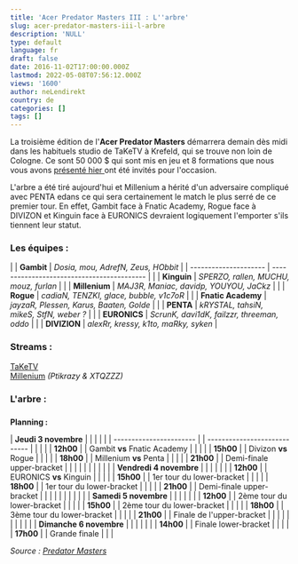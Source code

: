 ```yaml
---
title: 'Acer Predator Masters III : L''arbre'
slug: acer-predator-masters-iii-l-arbre
description: 'NULL'
type: default
language: fr
draft: false
date: 2016-11-02T17:00:00.000Z
lastmod: 2022-05-08T07:56:12.000Z
views: '1600'
author: neLendirekt
country: de
categories: []
tags: []
---
```

La troisième édition de l'**Acer Predator Masters** démarrera demain dès midi dans les habituels studio de TaKeTV à Krefeld, qui se trouve non loin de Cologne. Ce sont 50 000 $ qui sont mis en jeu et 8 formations que nous vous avons [présenté hier ](https://../../../../fr/flash/acer-predator-masters-iii-millenium-y-sera/19)ont été invités pour l'occasion.

L'arbre a été tiré aujourd'hui et Millenium a hérité d'un adversaire compliqué avec PENTA edans ce qui sera certainement le match le plus serré de ce premier tour. En effet, Gambit face à Fnatic Academy, Rogue face à DIVIZON et Kinguin face à EURONICS devraient logiquement l'emporter s'ils tiennent leur statut.

### **Les équipes :**

| |  **Gambit**         | _Dosia, mou, AdrefN, Zeus, HObbit_         |
| --------------------- | ------------------------------------------ |
| |  **Kinguin**        | _SPERZO, rallen, MUCHU, mouz, furlan_      |
| |  **Millenium**      | _MAJ3R, Maniac, davidp, YOUYOU, JaCkz_     |
| |  **Rogue**          | _cadiaN, TENZKI, glace, bubble, v1c7oR_    |
| |  **Fnatic Academy** | _jayzaR, Plessen, Karus, Baaten, Golde_    |
| |  **PENTA**          | _kRYSTAL, tahsiN, mikeS, StfN, weber ?_    |
| |  **EURONICS**       | _ScrunK, davi1dK, failzzr, threeman, oddo_ |
| |  **DIVIZION**       | _alexRr, kressy, k1to, maRky, syken_       |

### **Streams :**

[TaKeTV](https://../../../../fr/stream/twitch/730)  
[Millenium](https://../../../../fr/stream/twitch/728) _(Ptikrazy & XTQZZZ)_

### **L'arbre :**

###   
**Planning :** 
  
| **Jeudi 3 novembre**    |  |                              |  |  |
| ----------------------- |  | ---------------------------- |  |  |
| |  **12h00**            |  | Gambit **vs** Fnatic Academy |  |  |
| |  **15h00**            |  | Divizon **vs** Rogue         |  |  |
| |  **18h00**            |  | Millenium **vs** Penta       |  |  |
| |  **21h00**            |  | Demi-finale upper-bracket    |  |  |
| |                       |  |                              |  |  |
| **Vendredi 4 novembre** |  |                              |  |  |
| |  **12h00**            |  | EURONICS **vs** Kinguin      |  |  |
| |  **15h00**            |  | 1er tour du lower-bracket    |  |  |
| |  **18h00**            |  | 1er tour du lower-bracket    |  |  |
| |  **21h00**            |  | Demi-finale upper-bracket    |  |  |
| |                       |  |                              |  |  |
| **Samedi 5 novembre**   |  |                              |  |  |
| |  **12h00**            |  | 2ème tour du lower-bracket   |  |  |
| |  **15h00**            |  | 2ème tour du lower-bracket   |  |  |
| |  **18h00**            |  | 3ème tour du lower-bracket   |  |  |
| |  **21h00**            |  | Finale de l'upper-bracket    |  |  |
| |                       |  |                              |  |  |
| **Dimanche 6 novembre** |  |                              |  |  |
| |  **14h00**            |  | Finale lower-bracket         |  |  |
| |  **17h00**            |  | Grande finale                |  |  |

_Source : [Predator Masters](http://predatormasters.pro/)_
